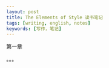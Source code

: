 ```yaml
---
layout: post
title: The Elements of Style 读书笔记
tags: [writing, english, notes]
keywords: [写作，笔记]
---
```


第一章

。。。
